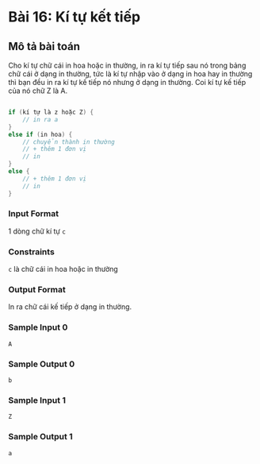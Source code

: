 # Bài 16: Kí tự kết tiếp

## Mô tả bài toán  
Cho kí tự chữ cái in hoa hoặc in thường, in ra kí tự tiếp sau nó trong bảng chữ cái ở dạng in thường, tức là kí tự nhập vào ở dạng in hoa hay in thường thì bạn đều in ra kí tự kế tiếp nó nhưng ở dạng in thường. Coi kí tự kế tiếp của nó chữ Z là A.
```c

if (kí tự là z hoặc Z) {
    // in ra a
}
else if (in hoa) {
    // chuyển thành in thường
    // + thêm 1 đơn vị
    // in
}
else {
    // + thêm 1 đơn vị
    // in
}

```

### Input Format
1 dòng chữ kí tự `c`

### Constraints
`c` là chữ cái in hoa hoặc in thường

### Output Format
In ra chữ cái kế tiếp ở dạng in thường.

### Sample Input 0
```
A
```
### Sample Output 0
```
b
```

### Sample Input 1
```
Z
```
### Sample Output 1
```
a
```